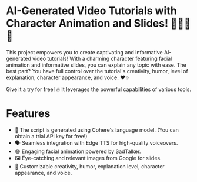 # AI-Generated Video Tutorials with Character Animation and Slides! 🎥🤖📝🎨

This project empowers you to create captivating and informative AI-generated video tutorials! With a charming character featuring facial animation and informative slides, you can explain any topic with ease. The best part? You have full control over the tutorial's creativity, humor, level of explanation, character appearance, and voice. ❤️✨

Give it a try for free! 🔥 It leverages the powerful capabilities of various tools.

# Features
- 🧠 The script is generated using Cohere's language model. (You can obtain a trial API key for free!)
- 🗣️ Seamless integration with Edge TTS for high-quality voiceovers.
- 😄 Engaging facial animation powered by SadTalker.
- 🖼️ Eye-catching and relevant images from Google for slides.
- 🎨 Customizable creativity, humor, explanation level, character appearance, and voice.

